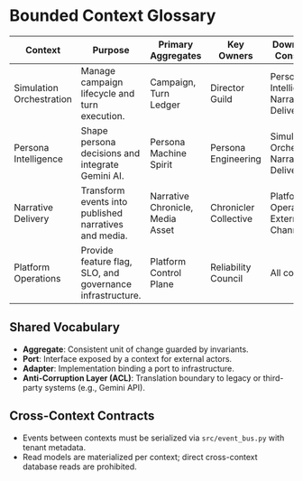 # Bounded Context Glossary

| Context | Purpose | Primary Aggregates | Key Owners | Downstream Consumers |
|---------|---------|--------------------|------------|----------------------|
| Simulation Orchestration | Manage campaign lifecycle and turn execution. | Campaign, Turn Ledger | Director Guild | Persona Intelligence, Narrative Delivery |
| Persona Intelligence | Shape persona decisions and integrate Gemini AI. | Persona Machine Spirit | Persona Engineering | Simulation Orchestration, Narrative Delivery |
| Narrative Delivery | Transform events into published narratives and media. | Narrative Chronicle, Media Asset | Chronicler Collective | Platform Operations, External Channels |
| Platform Operations | Provide feature flag, SLO, and governance infrastructure. | Platform Control Plane | Reliability Council | All contexts |

## Shared Vocabulary

- **Aggregate**: Consistent unit of change guarded by invariants.
- **Port**: Interface exposed by a context for external actors.
- **Adapter**: Implementation binding a port to infrastructure.
- **Anti-Corruption Layer (ACL)**: Translation boundary to legacy or third-party systems (e.g., Gemini API).

## Cross-Context Contracts

- Events between contexts must be serialized via `src/event_bus.py` with tenant metadata.
- Read models are materialized per context; direct cross-context database reads are prohibited.
